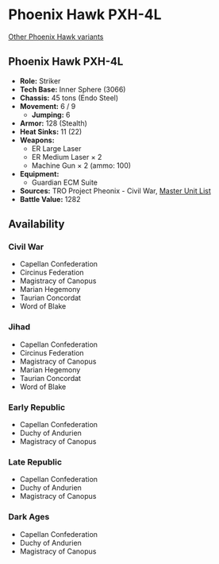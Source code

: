 # Phoenix Hawk PXH-4L

[Other Phoenix Hawk variants](../phoenix_hawk.md)

## Phoenix Hawk PXH-4L
- **Role:** Striker
- **Tech Base:** Inner Sphere (3066)
- **Chassis:** 45 tons (Endo Steel)
- **Movement:** 6 / 9
  - **Jumping:** 6
- **Armor:** 128 (Stealth)
- **Heat Sinks:** 11 (22)
- **Weapons:**
  - ER Large Laser
  - ER Medium Laser × 2
  - Machine Gun × 2 (ammo: 100)
- **Equipment:**
  - Guardian ECM Suite
- **Sources:** TRO Project Pheonix - Civil War, [Master Unit List](http://masterunitlist.info/Unit/Details/2503/phoenix-hawk-pxh-4l)
- **Battle Value:** 1282

## Availability

### Civil War
- Capellan Confederation
- Circinus Federation
- Magistracy of Canopus
- Marian Hegemony
- Taurian Concordat
- Word of Blake

### Jihad
- Capellan Confederation
- Circinus Federation
- Magistracy of Canopus
- Marian Hegemony
- Taurian Concordat
- Word of Blake

### Early Republic
- Capellan Confederation
- Duchy of Andurien
- Magistracy of Canopus

### Late Republic
- Capellan Confederation
- Duchy of Andurien
- Magistracy of Canopus

### Dark Ages
- Capellan Confederation
- Duchy of Andurien
- Magistracy of Canopus

